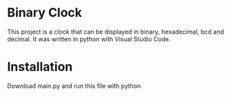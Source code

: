# Binary Clock
This project is a clock that can be displayed in binary, hexadecimal, bcd and decimal. It was written in python with Visual Studio Code.
# Installation
Download main.py and run this file with python
